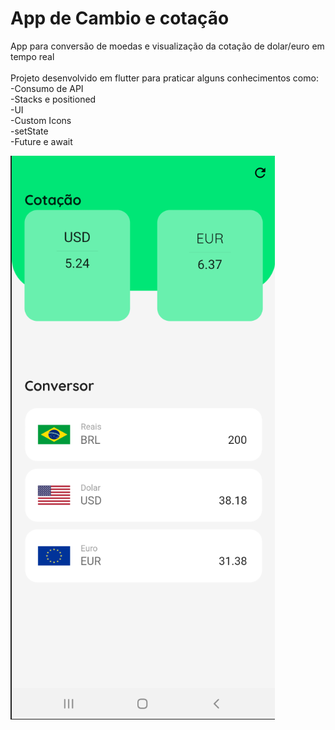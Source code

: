 # App de Cambio e cotação

App para conversão de moedas e visualização da cotação de dolar/euro em tempo real<br/>
<br/>
Projeto desenvolvido em flutter para praticar alguns conhecimentos como:<br/>
-Consumo de API<br/>
-Stacks e positioned<br/>
-UI<br/>
-Custom Icons<br/>
-setState<br/>
-Future e await<br/>

![alt text](https://github.com/thiagosaldanhaguedes/cotacao_cambio/blob/master/cambio.png?raw=true)
